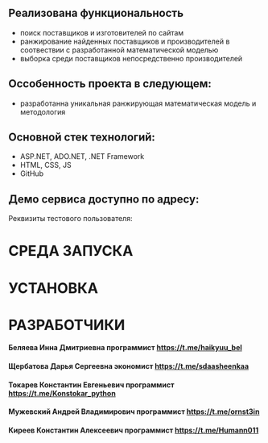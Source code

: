 ## Реализована функциональность
- поиск поставщиков и изготовителей по сайтам
- ранжирование найденных поставщиков и производителей в соотвествии с разработанной математической моделью
- выборка среди поставщиков непосредственно производителей

## Оссобенность проекта в следующем:
- разработанна уникальная ранжирующая математическая модель и методология

## Основной стек технологий:
- ASP.NET, ADO.NET, .NET Framework
- HTML, CSS, JS
- GitHub

## Демо сервиса доступно по адресу:

Реквизиты тестового пользователя: 

# СРЕДА ЗАПУСКА

# УСТАНОВКА

# РАЗРАБОТЧИКИ

#### Беляева Инна Дмитриевна программист https://t.me/haikyuu_bel
#### Щербатова Дарья Сергеевна экономист https://t.me/sdaasheenkaa
#### Токарев Константин Евгеньевич программист https://t.me/Konstokar_python
#### Мужевский Андрей Владимирович программист https://t.me/ornst3in
#### Киреев Константин Алексеевич программист https://t.me/Humann011
